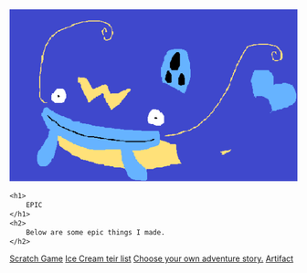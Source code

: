 <!doctype html>
<html lang="en">

<head>
    <meta charset="utf-8">
    <title>Epic Games Official Website</title>
</head>
<style>
    body {
        background-image: url("images/christmas.png"); background-repeat: no-repeat;
    }
</style>
<body>
    <img src="images/whiscash.png">

    <h1>
        EPIC
    </h1>
    <h2>
        Below are some epic things I made.
    </h2>

</body>
<a href="https://scratch.mit.edu/projects/246340804/#play er">Scratch Game</a> <a href="https://hnation237.github.io/Ice-Cream/">Ice Cream teir list</a> <a href="https://repl.it/@HenryNation/JohnWickIsInGraveDanger">Choose your own adventure story.</a> <a href="files/artifact.pdf">Artifact</a>

</html>
